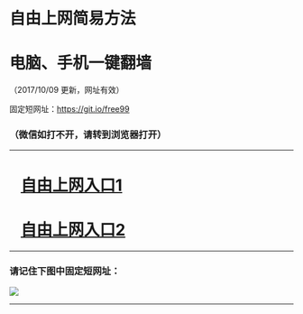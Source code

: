 ﻿# 自由上网简易方法

# 电脑、手机一键翻墙

（2017/10/09 更新，网址有效）

固定短网址：https://git.io/free99

### （微信如打不开，请转到浏览器打开）


***





# &nbsp;&nbsp; <a href="http://ft1410016558.fwq-tz-1001.info/fwqtz01.html?t=100900127081 " target="_blank">自由上网入口1</a>
# &nbsp;&nbsp; <a href="http://ft1739028456.fwq-tz-1002.info/fwqtz02.html?t=100900114252 " target="_blank">自由上网入口2</a>
***

### 请记住下图中固定短网址：

<img src="https://s3-us-west-2.amazonaws.com/fwq-1001/yjfq-20170905okok.png" /> 


***

